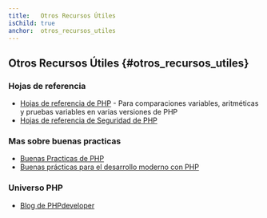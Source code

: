 ```yaml
---
title:   Otros Recursos Útiles
isChild: true
anchor:  otros_recursos_utiles
---
```


## Otros Recursos Útiles {#otros_recursos_utiles}

### Hojas de referencia

* [Hojas de referencia de PHP](http://phpcheatsheets.com/) - Para comparaciones variables, aritméticas y pruebas variables en varias versiones de PHP
* [Hojas de referencia de Seguridad de PHP](https://www.owasp.org/index.php/PHP_Security_Cheat_Sheet)

### Mas sobre buenas practicas

* [Buenas Practicas de PHP](https://phpbestpractices.org/)
* [Buenas prácticas para el desarrollo moderno con PHP](https://www.airpair.com/php/posts/best-practices-for-modern-php-development)

### Universo PHP

* [Blog de PHPdeveloper](http://blog.phpdeveloper.org/)